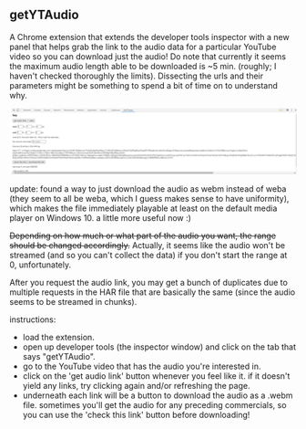 ## getYTAudio
    
A Chrome extension that extends the developer tools inspector with a new panel that helps grab the link to the audio data for a particular YouTube video so you can download just the audio! Do note that currently it seems the maximum audio length able to be downloaded is ~5 min. (roughly; I haven't checked thoroughly the limits). Dissecting the urls and their parameters might be something to spend a bit of time on to understand why.     
    
![current look of the extension](screenshot.png "current look")    
    
update: found a way to just download the audio as webm instead of weba (they seem to all be weba, which I guess makes sense to have uniformity), which makes the file immediately playable at least on the default media player on Windows 10. a little more useful now :)    
    
~~Depending on how much or what part of the audio you want, the range should be changed accordingly.~~ Actually, it seems like the audio won't be streamed (and so you can't collect the data) if you don't start the range at 0, unfortunately.    
    
After you request the audio link, you may get a bunch of duplicates due to multiple requests in the HAR file that are basically the same (since the audio seems to be streamed in chunks).    
    
instructions:    
- load the extension.    
- open up developer tools (the inspector window) and click on the tab that says "getYTAudio".    
- go to the YouTube video that has the audio you're interested in.      
- click on the 'get audio link' button whenever you feel like it. if it doesn't yield any links, try clicking again and/or refreshing the page.    
- underneath each link will be a button to download the audio as a .webm file. sometimes you'll get the audio for any preceding commercials, so you can use the 'check this link' button before downloading!    